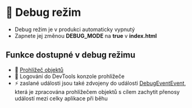 # 🐞 Debug režim

- Debug režim je v produkci automaticky vypnutý
- Zapnete jej změnou **DEBUG_MODE** na **true** v **index.html**

## Funkce dostupné v debug režimu

- 🧩 [Prohlížeč objektů][oexplorer]
- 📜 Logování do DevTools konzole prohlížeče
- ⚡ zaslané události jsou také zdvojeny do události [DebugEventEvent][DebugEventEvent], která je zpracována prohlížečem objektů s cílem zachytit přenosy událostí mezi celky aplikace při běhu

[DebugEventEvent]: :_evt:DebugEventEvent.md "DebugEventEvent"
[oexplorer]: oexplorer.md "Prohlížeč objektů"
